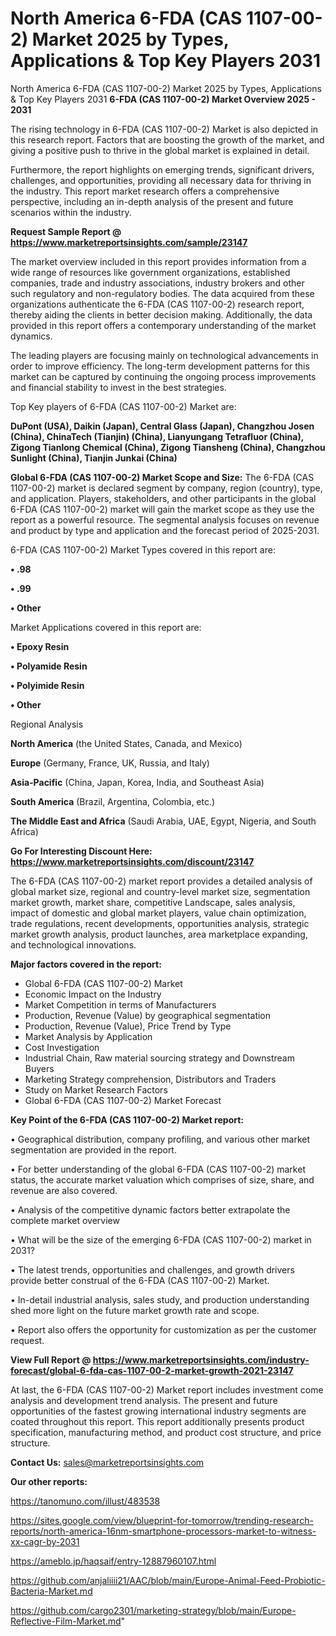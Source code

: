 # North America 6-FDA (CAS 1107-00-2) Market 2025 by Types, Applications & Top Key Players 2031
North America 6-FDA (CAS 1107-00-2) Market 2025 by Types, Applications & Top Key Players 2031
<Strong> 6-FDA (CAS 1107-00-2) Market Overview 2025 - 2031</strong>

The rising technology in 6-FDA (CAS 1107-00-2) Market is also depicted in this research report. Factors that are boosting the growth of the market, and giving a positive push to thrive in the global market is explained in detail.

Furthermore, the report highlights on emerging trends, significant drivers, challenges, and opportunities, providing all necessary data for thriving in the industry. This report market research offers a comprehensive perspective, including an in-depth analysis of the present and future scenarios within the industry.

<strong>Request Sample Report @ <a href=https://www.marketreportsinsights.com/sample/23147>https://www.marketreportsinsights.com/sample/23147</a></strong>

The market overview included in this report provides information from a wide range of resources like government organizations, established companies, trade and industry associations, industry brokers and other such regulatory and non-regulatory bodies. The data acquired from these organizations authenticate the 6-FDA (CAS 1107-00-2) research report, thereby aiding the clients in better decision making. Additionally, the data provided in this report offers a contemporary understanding of the market dynamics.

The leading players are focusing mainly on technological advancements in order to improve efficiency. The long-term development patterns for this market can be captured by continuing the ongoing process improvements and financial stability to invest in the best strategies.

Top Key players of 6-FDA (CAS 1107-00-2) Market are:

<strong>DuPont (USA), Daikin (Japan), Central Glass (Japan), Changzhou Josen (China), ChinaTech (Tianjin) (China), Lianyungang Tetrafluor (China), Zigong Tianlong Chemical (China), Zigong Tiansheng (China), Changzhou Sunlight (China), Tianjin Junkai (China)</strong>

<strong><b>Global 6-FDA (CAS 1107-00-2) Market Scope and Size:</b></strong>
The 6-FDA (CAS 1107-00-2) market is declared segment by company, region (country), type, and application. Players, stakeholders, and other participants in the global 6-FDA (CAS 1107-00-2) market will gain the market scope as they use the report as a powerful resource. The segmental analysis focuses on revenue and product by type and application and the forecast period of 2025-2031.

6-FDA (CAS 1107-00-2) Market Types covered in this report are:

<strong>• .98

• .99

• Other</strong>

Market Applications covered in this report are:

<strong>• Epoxy Resin

• Polyamide Resin

• Polyimide Resin

• Other</strong> 

Regional Analysis

<strong>North America</strong> (the United States, Canada, and Mexico)

<strong>Europe</strong> (Germany, France, UK, Russia, and Italy)

<strong>Asia-Pacific</strong> (China, Japan, Korea, India, and Southeast Asia)

<strong>South America</strong> (Brazil, Argentina, Colombia, etc.)

<strong>The Middle East and Africa</strong> (Saudi Arabia, UAE, Egypt, Nigeria, and South Africa)

<strong>Go For Interesting Discount Here: <a href=https://www.marketreportsinsights.com/discount/23147>https://www.marketreportsinsights.com/discount/23147</a></strong>

The 6-FDA (CAS 1107-00-2) market report provides a detailed analysis of global market size, regional and country-level market size, segmentation market growth, market share, competitive Landscape, sales analysis, impact of domestic and global market players, value chain optimization, trade regulations, recent developments, opportunities analysis, strategic market growth analysis, product launches, area marketplace expanding, and technological innovations.

<strong><b>Major factors covered in the report:</b></strong>
<ul>
  <li>Global 6-FDA (CAS 1107-00-2) Market </li>
  <li>Economic Impact on the Industry</li>
  <li>Market Competition in terms of Manufacturers</li>
  <li>Production, Revenue (Value) by geographical segmentation</li>
  <li>Production, Revenue (Value), Price Trend by Type</li>
  <li>Market Analysis by Application</li>
  <li>Cost Investigation</li>
  <li>Industrial Chain, Raw material sourcing strategy and Downstream Buyers</li>
  <li>Marketing Strategy comprehension, Distributors and Traders</li>
  <li>Study on Market Research Factors</li>
  <li>Global 6-FDA (CAS 1107-00-2) Market Forecast</li>
</ul>

<strong><b>Key Point of the 6-FDA (CAS 1107-00-2) Market report:</b></strong>

• Geographical distribution, company profiling, and various other market segmentation are provided in the report.

• For better understanding of the global 6-FDA (CAS 1107-00-2) market status, the accurate market valuation which comprises of size, share, and revenue are also covered.

• Analysis of the competitive dynamic factors better extrapolate the complete market overview

• What will be the size of the emerging 6-FDA (CAS 1107-00-2) market in 2031?

• The latest trends, opportunities and challenges, and growth drivers provide better construal of the 6-FDA (CAS 1107-00-2) Market.

• In-detail industrial analysis, sales study, and production understanding shed more light on the future market growth rate and scope.

• Report also offers the opportunity for customization as per the customer request.

<strong><b>View Full Report @ <a href=https://www.marketreportsinsights.com/industry-forecast/global-6-fda-cas-1107-00-2-market-growth-2021-23147>https://www.marketreportsinsights.com/industry-forecast/global-6-fda-cas-1107-00-2-market-growth-2021-23147</a></b></strong>


At last, the 6-FDA (CAS 1107-00-2) Market report includes investment come analysis and development trend analysis. The present and future opportunities of the fastest growing international industry segments are coated throughout this report. This report additionally presents product specification, manufacturing method, and product cost structure, and price structure.

<strong>Contact Us:</strong>
sales@marketreportsinsights.com

<strong>Our other reports:</strong>

<a href=https://tanomuno.com/illust/483538>https://tanomuno.com/illust/483538</a>

<a href=https://sites.google.com/view/blueprint-for-tomorrow/trending-research-reports/north-america-16nm-smartphone-processors-market-to-witness-xx-cagr-by-2031>https://sites.google.com/view/blueprint-for-tomorrow/trending-research-reports/north-america-16nm-smartphone-processors-market-to-witness-xx-cagr-by-2031</a>

<a href=https://ameblo.jp/haqsaif/entry-12887960107.html>https://ameblo.jp/haqsaif/entry-12887960107.html</a>

<a href=https://github.com/anjaliiii21/AAC/blob/main/Europe-Animal-Feed-Probiotic-Bacteria-Market.md>https://github.com/anjaliiii21/AAC/blob/main/Europe-Animal-Feed-Probiotic-Bacteria-Market.md</a>

<a href=https://github.com/cargo2301/marketing-strategy/blob/main/Europe-Reflective-Film-Market.md>https://github.com/cargo2301/marketing-strategy/blob/main/Europe-Reflective-Film-Market.md</a>"
